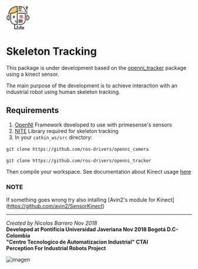 ![imagen](https://raw.githubusercontent.com/ctaipuj/human_robot_interaction/master/human_robot_module.png)

# Skeleton Tracking

This package is under development based on the [openni_tracker](https://github.com/ros-drivers/openni_tracker.git) package using a kinect sensor.

The main purpose of the development is to achieve interaction with an industrial robot using human skeleton tracking.

## Requirements
1. [OpenNI](https://github.com/OpenNI/OpenNI) Framework developed to use with primesense's sensors
2. [NITE](https://github.com/arnaud-ramey/NITE-Bin-Dev-Linux-v1.5.2.23) Library required for skeleton tracking
3. In your `catkin_ws/src` directory:

`git clone https://github.com/ros-drivers/openni_camera`

`git clone https://github.com/ros-drivers/openni_tracker`

Then compile your workspace. See documentation about Kinect usage [here](http://wiki.ros.org/openni_launch)

### NOTE 
If something goes wrong try also intalling [Avin2's module for Kinect] (https://github.com/avin2/SensorKinect)

***
*Created by Nicolas Barrero Nov 2018*  
**Developed at Pontificia Universidad Javeriana Nov 2018 Bogotá D.C-Colombia**  
**"Centro Tecnologico de Automatizacion Industrial" CTAI  
Perception For Industrial Robots Project**

![imagen](https://bit.ly/2qVzHyL)
